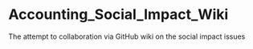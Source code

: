 # Accounting_Social_Impact_Wiki
The attempt  to collaboration via GitHub wiki on the social impact issues
